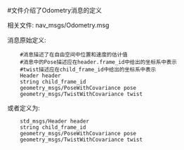 #文件介绍了Odometry消息的定义

相关文件: nav_msgs/Odometry.msg

消息原始定义:

		#消息描述了在自由空间中位置和速度的估计值
		#消息中的Pose描述应在header.frame_id中给出的坐标系中表示
		#twist描述应在child_frame_id中给出的坐标系中表示
		Header header
		string child_frame_id
		geometry_msgs/PoseWithCovariance pose
		geometry_msgs/TwistWithCovariance twist

或者定义为:

		std_msgs/Header header
		string child_frame_id
		geometry_msgs/PoseWithCovariance pose
		geometry_msgs/TwistWithCovariance twist
